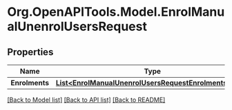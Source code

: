 # Org.OpenAPITools.Model.EnrolManualUnenrolUsersRequest

## Properties

Name | Type | Description | Notes
------------ | ------------- | ------------- | -------------
**Enrolments** | [**List&lt;EnrolManualUnenrolUsersRequestEnrolmentsInner&gt;**](EnrolManualUnenrolUsersRequestEnrolmentsInner.md) |  | 

[[Back to Model list]](../README.md#documentation-for-models) [[Back to API list]](../README.md#documentation-for-api-endpoints) [[Back to README]](../README.md)

